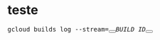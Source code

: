 # teste

<pre class="" translate="no" dir="ltr" is-upgraded="">gcloud builds log --stream=<devsite-var ready="" translate="no" is-upgraded="" scope="BUILD_ID" tabindex="0"><span class="devsite-var-wrapper"><span class="devsite-var-input-wrapper"><button class="material-icons devsite-icon-close" tabindex="-1"></button></span><var spellcheck="false" is-upgraded="" data-title="Editar BUILD_ID">BUILD_ID<button class="material-icons devsite-icon-edit" tabindex="-1"></button></var></span></devsite-var></pre>
